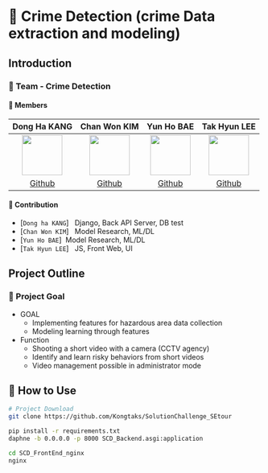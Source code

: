 # 👬 Crime Detection (crime Data extraction and modeling)

## Introduction

### 🌟 Team - Crime Detection



#### 🔅 Members  

Dong Ha KANG|Chan Won KIM|Yun Ho BAE|Tak Hyun LEE|
:-:|:-:|:-:|:-:
<img src='https://avatars.githubusercontent.com/u/57825834?v=4' height=80 width=80px></img>|<img src='https://avatars.githubusercontent.com/u/123648087?v=4' height=80 width=80px></img>|<img src='https://avatars.githubusercontent.com/u/126548916?v=4' height=80 width=80px></img>|<img src='https://avatars.githubusercontent.com/u/144776756?v=4' height=80 width=80px></img>
[Github](https://github.com/EasternPen9uin)|[Github](https://github.com/chanwon0)|[Github](https://github.com/uyunho99)|[Github](https://github.com/Kongtaks)
 
#### 🔅 Contribution  

- [`Dong ha KANG`] &nbsp; Django, Back API Server, DB test
- [`Chan Won KIM`] &nbsp; Model Research, ML/DL
- [`Yun Ho BAE`]&nbsp; Model Research,  ML/DL
- [`Tak Hyun LEE`] &nbsp; JS, Front Web, UI


## Project Outline

### 🎯 Project Goal 

* GOAL
    * Implementing features for hazardous area data collection
    * Modeling learning through features
* Function
    * Shooting a short video with a camera (CCTV agency)
    * Identify and learn risky behaviors from short videos
    * Video management possible in administrator mode


## 🔨 How to Use

```bash
# Project Download
git clone https://github.com/Kongtaks/SolutionChallenge_SEtour

pip install -r requirements.txt
daphne -b 0.0.0.0 -p 8000 SCD_Backend.asgi:application

cd SCD_FrontEnd_nginx
nginx

```


